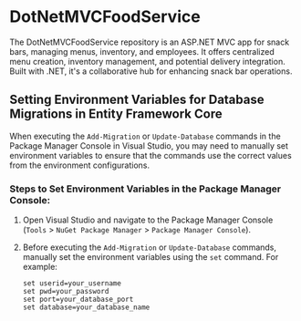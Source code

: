 # DotNetMVCFoodService
 The DotNetMVCFoodService repository is an ASP.NET MVC app for snack bars, managing menus, inventory, and employees. It offers centralized menu creation, inventory management, and potential delivery integration. Built with .NET, it's a collaborative hub for enhancing snack bar operations.

## Setting Environment Variables for Database Migrations in Entity Framework Core

When executing the `Add-Migration` or `Update-Database` commands in the Package Manager Console in Visual Studio, you may need to manually set environment variables to ensure that the commands use the correct values from the environment configurations.

### Steps to Set Environment Variables in the Package Manager Console:

1. Open Visual Studio and navigate to the Package Manager Console (`Tools` > `NuGet Package Manager` > `Package Manager Console`).

2. Before executing the `Add-Migration` or `Update-Database` commands, manually set the environment variables using the `set` command. For example:

   ```plaintext
   set userid=your_username
   set pwd=your_password
   set port=your_database_port
   set database=your_database_name
